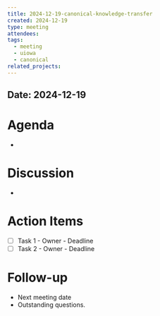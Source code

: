 ```yaml
---
title: 2024-12-19-canonical-knowledge-transfer
created: 2024-12-19
type: meeting
attendees: 
tags:
  - meeting
  - uiowa
  - canonical
related_projects:
---
```

## Date: 2024-12-19
# Agenda
- 

# Discussion
-  

# Action Items
- [ ] Task 1 - Owner - Deadline
- [ ] Task 2 - Owner - Deadline

# Follow-up
- Next meeting date
- Outstanding questions.